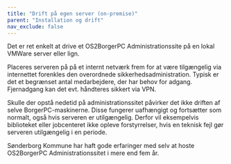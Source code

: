 ```yaml
---
title: "Drift på egen server (on-premise)"
parent: "Installation og drift"
nav_exclude: false
---
```

Det er ret enkelt at drive et OS2BorgerPC Administrationssite på en lokal VMWare server eller lign.

Placeres serveren på på et internt netværk frem for at være tilgængelig via internettet forenkles den overordnede sikkerhedsadministration. Typisk er det et begrænset antal medarbejdere, der har behov for adgang. Fjernadgang kan det evt. håndteres sikkert via VPN. 

Skulle der opstå nedetid på administrationssitet påvirker det ikke driften af selve BorgerPC-maskinerne. Disse fungerer uafhængigt og fortsætter som normalt, også hvis serveren er utilgængelig. Derfor vil eksempelvis biblioteket eller jobcenteret ikke opleve forstyrrelser, hvis en teknisk fejl gør serveren utilgængelig i en periode.

Sønderborg Kommune har haft gode erfaringer med selv at hoste OS2BorgerPC Administrationssitet i mere end fem år. 